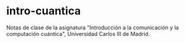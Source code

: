 # intro-cuantica
 Notas de clase de la asignatura "Introducción a la comunicación y la computación cuántica", Universidad Carlos III de Madrid.
